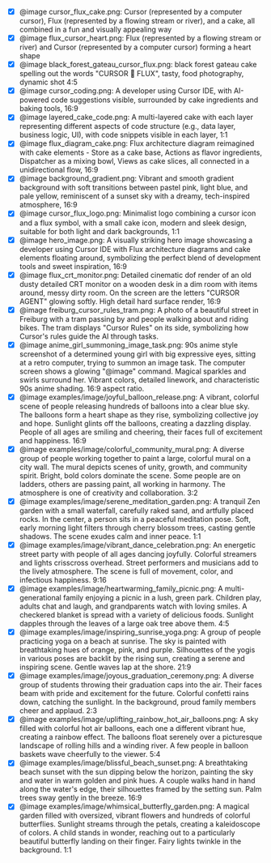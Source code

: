 - [x] @image cursor_flux_cake.png: Cursor (represented by a computer cursor), Flux (represented by a flowing stream or river), and a cake, all combined in a fun and visually appealing way
- [x] @image flux_cursor_heart.png: Flux (represented by a flowing stream or river) and Cursor (represented by a computer cursor) forming a heart shape
- [x] @image black_forest_gateau_cursor_flux.png: black forest gateau cake spelling out the words "CURSOR 💜 FLUX", tasty, food photography, dynamic shot 4:5
- [x] @image cursor_coding.png: A developer using Cursor IDE, with AI-powered code suggestions visible, surrounded by cake ingredients and baking tools, 16:9
- [x] @image layered_cake_code.png: A multi-layered cake with each layer representing different aspects of code structure (e.g., data layer, business logic, UI), with code snippets visible in each layer, 1:1
- [x] @image flux_diagram_cake.png: Flux architecture diagram reimagined with cake elements - Store as a cake base, Actions as flavor ingredients, Dispatcher as a mixing bowl, Views as cake slices, all connected in a unidirectional flow, 16:9
- [x] @image background_gradient.png: Vibrant and smooth gradient background with soft transitions between pastel pink, light blue, and pale yellow, reminiscent of a sunset sky with a dreamy, tech-inspired atmosphere, 16:9
- [x] @image cursor_flux_logo.png: Minimalist logo combining a cursor icon and a flux symbol, with a small cake icon, modern and sleek design, suitable for both light and dark backgrounds, 1:1
- [x] @image hero_image.png: A visually striking hero image showcasing a developer using Cursor IDE with Flux architecture diagrams and cake elements floating around, symbolizing the perfect blend of development tools and sweet inspiration, 16:9
- [x] @image flux_crt_monitor.png: Detailed cinematic dof render of an old dusty detailed CRT monitor on a wooden desk in a dim room with items around, messy dirty room. On the screen are the letters "CURSOR AGENT" glowing softly. High detail hard surface render, 16:9
- [x] @image freiburg_cursor_rules_tram.png: A photo of a beautiful street in Freiburg with a tram passing by and people walking about and riding bikes. The tram displays "Cursor Rules" on its side, symbolizing how Cursor's rules guide the AI through tasks.
- [x] @image anime_girl_summoning_image_task.png: 90s anime style screenshot of a determined young girl with big expressive eyes, sitting at a retro computer, trying to summon an image task. The computer screen shows a glowing "@image" command. Magical sparkles and swirls surround her. Vibrant colors, detailed linework, and characteristic 90s anime shading. 16:9 aspect ratio.
- [x] @image examples/image/joyful_balloon_release.png: A vibrant, colorful scene of people releasing hundreds of balloons into a clear blue sky. The balloons form a heart shape as they rise, symbolizing collective joy and hope. Sunlight glints off the balloons, creating a dazzling display. People of all ages are smiling and cheering, their faces full of excitement and happiness. 16:9
- [x] @image examples/image/colorful_community_mural.png: A diverse group of people working together to paint a large, colorful mural on a city wall. The mural depicts scenes of unity, growth, and community spirit. Bright, bold colors dominate the scene. Some people are on ladders, others are passing paint, all working in harmony. The atmosphere is one of creativity and collaboration. 3:2
- [x] @image examples/image/serene_meditation_garden.png: A tranquil Zen garden with a small waterfall, carefully raked sand, and artfully placed rocks. In the center, a person sits in a peaceful meditation pose. Soft, early morning light filters through cherry blossom trees, casting gentle shadows. The scene exudes calm and inner peace. 1:1
- [x] @image examples/image/vibrant_dance_celebration.png: An energetic street party with people of all ages dancing joyfully. Colorful streamers and lights crisscross overhead. Street performers and musicians add to the lively atmosphere. The scene is full of movement, color, and infectious happiness. 9:16
- [x] @image examples/image/heartwarming_family_picnic.png: A multi-generational family enjoying a picnic in a lush, green park. Children play, adults chat and laugh, and grandparents watch with loving smiles. A checkered blanket is spread with a variety of delicious foods. Sunlight dapples through the leaves of a large oak tree above them. 4:5
- [x] @image examples/image/inspiring_sunrise_yoga.png: A group of people practicing yoga on a beach at sunrise. The sky is painted with breathtaking hues of orange, pink, and purple. Silhouettes of the yogis in various poses are backlit by the rising sun, creating a serene and inspiring scene. Gentle waves lap at the shore. 21:9
- [x] @image examples/image/joyous_graduation_ceremony.png: A diverse group of students throwing their graduation caps into the air. Their faces beam with pride and excitement for the future. Colorful confetti rains down, catching the sunlight. In the background, proud family members cheer and applaud. 2:3
- [x] @image examples/image/uplifting_rainbow_hot_air_balloons.png: A sky filled with colorful hot air balloons, each one a different vibrant hue, creating a rainbow effect. The balloons float serenely over a picturesque landscape of rolling hills and a winding river. A few people in balloon baskets wave cheerfully to the viewer. 5:4
- [x] @image examples/image/blissful_beach_sunset.png: A breathtaking beach sunset with the sun dipping below the horizon, painting the sky and water in warm golden and pink hues. A couple walks hand in hand along the water's edge, their silhouettes framed by the setting sun. Palm trees sway gently in the breeze. 16:9
- [x] @image examples/image/whimsical_butterfly_garden.png: A magical garden filled with oversized, vibrant flowers and hundreds of colorful butterflies. Sunlight streams through the petals, creating a kaleidoscope of colors. A child stands in wonder, reaching out to a particularly beautiful butterfly landing on their finger. Fairy lights twinkle in the background. 1:1
